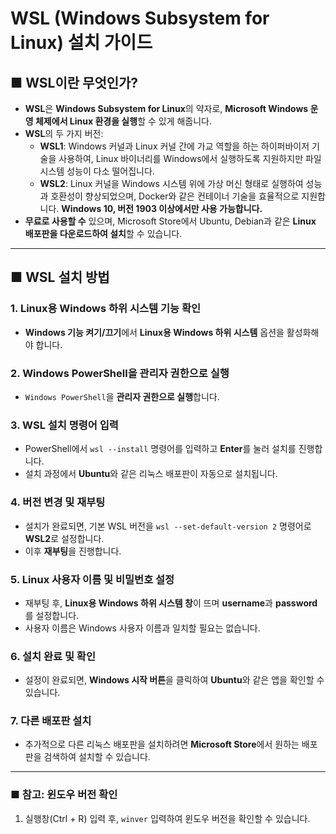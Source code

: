 
# WSL (Windows Subsystem for Linux) 설치 가이드

## ■ WSL이란 무엇인가?
- **WSL**은 **Windows Subsystem for Linux**의 약자로, **Microsoft Windows 운영 체제에서 Linux 환경을 실행**할 수 있게 해줍니다.
- **WSL**의 두 가지 버전:
  - **WSL1**: Windows 커널과 Linux 커널 간에 가교 역할을 하는 하이퍼바이저 기술을 사용하여, Linux 바이너리를 Windows에서 실행하도록 지원하지만 파일 시스템 성능이 다소 떨어집니다.
  - **WSL2**: Linux 커널을 Windows 시스템 위에 가상 머신 형태로 실행하여 성능과 호환성이 향상되었으며, Docker와 같은 컨테이너 기술을 효율적으로 지원합니다. **Windows 10, 버전 1903 이상에서만 사용 가능합니다.**
- **무료로 사용할 수** 있으며, Microsoft Store에서 Ubuntu, Debian과 같은 **Linux 배포판을 다운로드하여 설치**할 수 있습니다.

---

## ■ WSL 설치 방법

### 1. **Linux용 Windows 하위 시스템 기능 확인**
   - **Windows 기능 켜기/끄기**에서 **Linux용 Windows 하위 시스템** 옵션을 활성화해야 합니다.

### 2. **Windows PowerShell을 관리자 권한으로 실행**
   - `Windows PowerShell`을 **관리자 권한으로 실행**합니다.

### 3. **WSL 설치 명령어 입력**
   - PowerShell에서 `wsl --install` 명령어를 입력하고 **Enter**를 눌러 설치를 진행합니다.
   - 설치 과정에서 **Ubuntu**와 같은 리눅스 배포판이 자동으로 설치됩니다.

### 4. **버전 변경 및 재부팅**
   - 설치가 완료되면, 기본 WSL 버전을 `wsl --set-default-version 2` 명령어로 **WSL2**로 설정합니다.
   - 이후 **재부팅**을 진행합니다.

### 5. **Linux 사용자 이름 및 비밀번호 설정**
   - 재부팅 후, **Linux용 Windows 하위 시스템 창**이 뜨며 **username**과 **password**를 설정합니다.
   - 사용자 이름은 Windows 사용자 이름과 일치할 필요는 없습니다.

### 6. **설치 완료 및 확인**
   - 설정이 완료되면, **Windows 시작 버튼**을 클릭하여 **Ubuntu**와 같은 앱을 확인할 수 있습니다.

### 7. **다른 배포판 설치**
   - 추가적으로 다른 리눅스 배포판을 설치하려면 **Microsoft Store**에서 원하는 배포판을 검색하여 설치할 수 있습니다.

---

### ■ 참고: 윈도우 버전 확인
1. 실행창(Ctrl + R) 입력 후, `winver` 입력하여 윈도우 버전을 확인할 수 있습니다.
